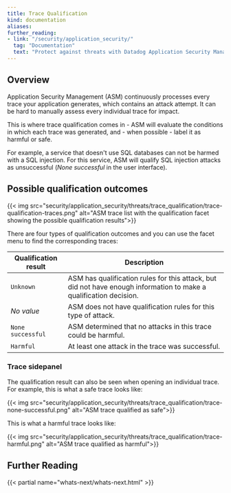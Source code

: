 ```yaml
---
title: Trace Qualification
kind: documentation
aliases:  
further_reading:
- link: "/security/application_security/"
  tag: "Documentation"
  text: "Protect against threats with Datadog Application Security Management"
---
```


## Overview

Application Security Management (ASM) continuously processes every trace your application generates, which contains an attack attempt. It can be hard to manually assess every individual trace for impact.

This is where trace qualification comes in - ASM will evaluate the conditions in which each trace was generated, and - when possible - label it as harmful or safe.

For example, a service that doesn't use SQL databases can not be harmed with a SQL injection. For this service, ASM will qualify SQL injection attacks as unsuccessful (*None successful* in the user interface).

## Possible qualification outcomes

{{< img src="security/application_security/threats/trace_qualification/trace-qualification-traces.png" alt="ASM trace list with the qualification facet showing the possible qualification results">}}

There are four types of qualification outcomes and you can use the facet menu to find the corresponding traces:

| Qualification result | Description |
|------|-------------|
| `Unknown` | ASM has qualification rules for this attack, but did not have enough information to make a qualification decision. |
| *No value* | ASM does not have qualification rules for this type of attack. |
| `None successful` | ASM determined that no attacks in this trace could be harmful. |
| `Harmful` | At least one attack in the trace was successful. |


### Trace sidepanel

The qualification result can also be seen when opening an individual trace. For example, this is what a safe trace looks like:

{{< img src="security/application_security/threats/trace_qualification/trace-none-successful.png" alt="ASM trace qualified as safe">}}

This is what a harmful trace looks like:

{{< img src="security/application_security/threats/trace_qualification/trace-harmful.png" alt="ASM trace qualified as harmful">}}


## Further Reading

{{< partial name="whats-next/whats-next.html" >}}

